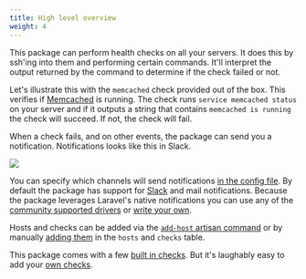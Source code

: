 ```yaml
---
title: High level overview
weight: 4
---
```


This package can perform health checks on all your servers. It does this by ssh'ing into them and performing certain commands. It'll interpret the output returned by the command to determine if the check failed or not.

Let's illustrate this with the `memcached` check provided out of the box. This verifies if [Memcached](https://memcached.org/) is running. The check runs `service memcached status` on your server and if it outputs a string that contains `memcached is running` the check will succeed. If not, the check will fail.

When a check fails, and on other events, the package can send you a notification. Notifications looks like this in Slack.
 
<img src="../../images/check-failed.jpg" class="screenshot -slack">
 
You can specify which channels will send notifications [in the config file](https://docs.spatie.be/laravel-server-monitor/v1/installation-and-setup#basic-installation). By default the package has support for [Slack](https://slack.com/) and mail notifications. Because the package leverages Laravel's native notifications you can use any of the [community supported drivers](https://github.com/laravel-notification-channels) or [write your own](https://laravel.com/docs/5.4/notifications#custom-channels).
 
Hosts and checks can be added via the [`add-host` artisan command](https://docs.spatie.be/laravel-server-monitor/v1/monitoring-basics/managing-hosts#adding-hosts) or by manually [adding them](https://docs.spatie.be/laravel-server-monitor/v1/advanced-usage/manually-configure-hosts-and-checks) in the `hosts` and `checks` table.

This package comes with a few [built in checks](https://docs.spatie.be/laravel-server-monitor/v1/monitoring-basics/built-in-checks). But it's laughably easy to add your [own checks](https://docs.spatie.be/laravel-server-monitor/v1/monitoring-basics/writing-your-own-checks).
